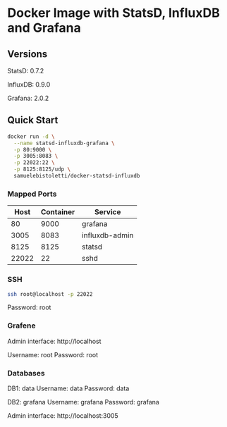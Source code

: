 # Docker Image with StatsD, InfluxDB and Grafana

## Versions

StatsD:   0.7.2

InfluxDB: 0.9.0

Grafana:  2.0.2

## Quick Start

```sh
docker run -d \
  --name statsd-influxdb-grafana \
  -p 80:9000 \
  -p 3005:8083 \
  -p 22022:22 \
  -p 8125:8125/udp \
  samuelebistoletti/docker-statsd-influxdb
```
### Mapped Ports

| Host  | Container | Service          |
| ----- | --------- | ---------------- |
|   80  |      9000 | grafana          |
| 3005  |      8083 | influxdb-admin   |
| 8125  |      8125 | statsd           |
| 22022 |        22 | sshd             |

### SSH

```sh
ssh root@localhost -p 22022
```
Password: root

### Grafene

Admin interface: http://localhost

Username: root
Password: root

### Databases

DB1: data
Username: data
Password: data

DB2: grafana
Username: grafana
Password: grafana

Admin interface: http://localhost:3005